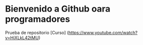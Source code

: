# Bienvenido a Github oara programadores
Prueba de repositorio
[Curso] (https://www.youtube.com/watch?v=HiXLkL42tMU)
